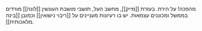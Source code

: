 מהפכה! על הירח. בעזרת [[מייק]], מחשב העל, תושבי מושבת העונשין [[לונה]] מורדים בממשל ומכוננים עצמאות.
יש בו רעיונות מעניינים על [[ריבוי נישואין]] וכמובן [[בינה מלאכותית]].

